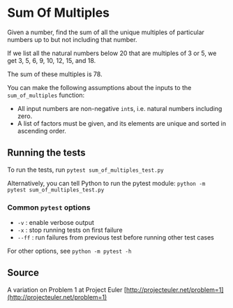 # Sum Of Multiples

Given a number, find the sum of all the unique multiples of particular numbers up to
but not including that number.

If we list all the natural numbers below 20 that are multiples of 3 or 5,
we get 3, 5, 6, 9, 10, 12, 15, and 18.

The sum of these multiples is 78.

You can make the following assumptions about the inputs to the
`sum_of_multiples` function:
* All input numbers are non-negative `int`s, i.e. natural numbers
including zero.
* A list of factors must be given, and its elements are unique
and sorted in ascending order.

## Running the tests

To run the tests, run `pytest sum_of_multiples_test.py`

Alternatively, you can tell Python to run the pytest module:
`python -m pytest sum_of_multiples_test.py`

### Common `pytest` options

- `-v` : enable verbose output
- `-x` : stop running tests on first failure
- `--ff` : run failures from previous test before running other test cases

For other options, see `python -m pytest -h`

## Source

A variation on Problem 1 at Project Euler [http://projecteuler.net/problem=1](http://projecteuler.net/problem=1)
